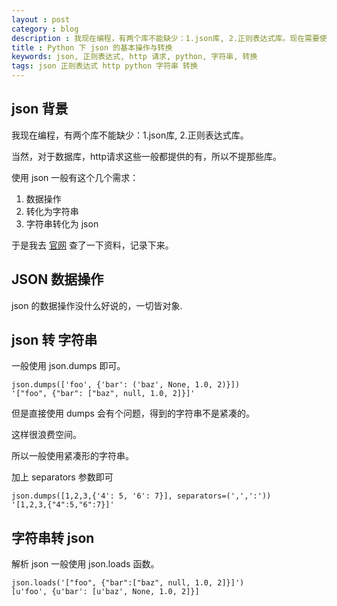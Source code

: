 ```yaml
---
layout : post 
category : blog
description : 我现在编程，有两个库不能缺少：1.json库, 2.正则表达式库。现在需要使用 json 了。查了一下资料，记录下来。
title : Python 下 json 的基本操作与转换
keywords: json, 正则表达式, http 请求, python, 字符串, 转换
tags: json 正则表达式 http python 字符串 转换
---
```


## json 背景

我现在编程，有两个库不能缺少：1.json库, 2.正则表达式库。

当然，对于数据库，http请求这些一般都提供的有，所以不提那些库。


使用 json 一般有这个几个需求：

1. 数据操作
2. 转化为字符串
3. 字符串转化为 json


于是我去 [官网][doc-python-json] 查了一下资料，记录下来。

## JSON 数据操作

json 的数据操作没什么好说的，一切皆对象.


## json 转 字符串


一般使用 json.dumps 即可。

```
json.dumps(['foo', {'bar': ('baz', None, 1.0, 2)}])
'["foo", {"bar": ["baz", null, 1.0, 2]}]'
```
但是直接使用 dumps 会有个问题，得到的字符串不是紧凑的。

这样很浪费空间。

所以一般使用紧凑形的字符串。

加上 separators 参数即可

```
json.dumps([1,2,3,{'4': 5, '6': 7}], separators=(',',':'))
'[1,2,3,{"4":5,"6":7}]'
```

## 字符串转 json

解析 json 一般使用  json.loads 函数。

```
json.loads('["foo", {"bar":["baz", null, 1.0, 2]}]')
[u'foo', {u'bar': [u'baz', None, 1.0, 2]}]
```

[doc-python-json]: https://docs.python.org/2/library/json.html
